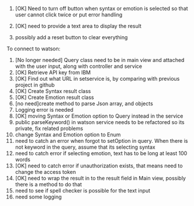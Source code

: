 
1. [OK] Need to turn off button when syntax or emotion is selected so that user cannot click twice or
   put error handling
   
2. [OK] need to provide a text area to display the result
3. possibly add a reset button to clear everything

To connect to watson:

1. [No longer needed] Query class need to be in main view and attached with the user input, along with controller and service
2. [OK] Retrieve API key from IBM
3. [OK] Find out what URL in setservice is, by comparing with previous project in github
4. [OK] Create Syntax result class
5. [OK] Create Emotion result class
6. [no need]create method to parse Json array, and objects
7. Logging error is needed
8. [OK] moving Syntax or Emotion option to Query instead in the service
9. public parseKeyword() in watson service needs to be refactored so its private, fix related problems
10. change Syntax and Emotion option to Enum
11. need to catch an error when forgot to setOption in query. When there is not keyword in the query, assume that its selecting syntax
12. need to catch error if selecting emotion, text has to be long at least 100 words
13. [OK] need to catch error if unauthorization exists, that means need to change the access token
14. [OK] need to wrap the result in to the result field in Main view, possibly there is a method to do that
15. need to see if spell checker is possible for the text input
16. need some logging